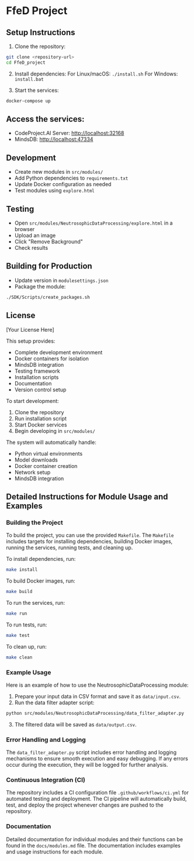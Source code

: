 # FfeD Project

## Setup Instructions

1. Clone the repository:
```bash
git clone <repository-url>
cd FfeD_project
```

2. Install dependencies:
For Linux/macOS: `./install.sh`
For Windows: `install.bat`

3. Start the services:
```bash
docker-compose up
```

## Access the services:
- CodeProject.AI Server: [http://localhost:32168](http://localhost:32168)
- MindsDB: [http://localhost:47334](http://localhost:47334)

## Development
- Create new modules in `src/modules/`
- Add Python dependencies to `requirements.txt`
- Update Docker configuration as needed
- Test modules using `explore.html`

## Testing
- Open `src/modules/NeutrosophicDataProcessing/explore.html` in a browser
- Upload an image
- Click "Remove Background"
- Check results

## Building for Production
- Update version in `modulesettings.json`
- Package the module:
```bash
./SDK/Scripts/create_packages.sh
```

## License
[Your License Here]

This setup provides:
- Complete development environment
- Docker containers for isolation
- MindsDB integration
- Testing framework
- Installation scripts
- Documentation
- Version control setup

To start development:
1. Clone the repository
2. Run installation script
3. Start Docker services
4. Begin developing in `src/modules/`

The system will automatically handle:
- Python virtual environments
- Model downloads
- Docker container creation
- Network setup
- MindsDB integration

## Detailed Instructions for Module Usage and Examples

### Building the Project

To build the project, you can use the provided `Makefile`. The `Makefile` includes targets for installing dependencies, building Docker images, running the services, running tests, and cleaning up.

To install dependencies, run:
```bash
make install
```

To build Docker images, run:
```bash
make build
```

To run the services, run:
```bash
make run
```

To run tests, run:
```bash
make test
```

To clean up, run:
```bash
make clean
```

### Example Usage

Here is an example of how to use the NeutrosophicDataProcessing module:

1. Prepare your input data in CSV format and save it as `data/input.csv`.
2. Run the data filter adapter script:
```bash
python src/modules/NeutrosophicDataProcessing/data_filter_adapter.py
```
3. The filtered data will be saved as `data/output.csv`.

### Error Handling and Logging

The `data_filter_adapter.py` script includes error handling and logging mechanisms to ensure smooth execution and easy debugging. If any errors occur during the execution, they will be logged for further analysis.

### Continuous Integration (CI)

The repository includes a CI configuration file `.github/workflows/ci.yml` for automated testing and deployment. The CI pipeline will automatically build, test, and deploy the project whenever changes are pushed to the repository.

### Documentation

Detailed documentation for individual modules and their functions can be found in the `docs/modules.md` file. The documentation includes examples and usage instructions for each module.
